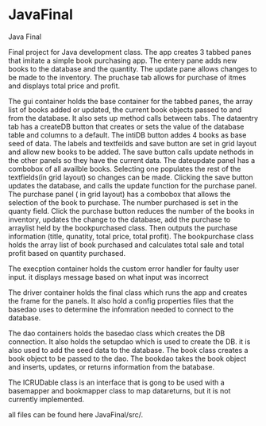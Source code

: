 # JavaFinal
Java Final

Final project for Java development class.
The app creates 3 tabbed panes that imitate a simple book purchasing app. The entery pane adds new books to the database and the quantity.
The update pane allows changes to be made to the inventory. The pruchase tab allows for purchase of itmes and displays total price and profit.

The gui container holds the base container for the tabbed panes, the array list of books added or updated, the current book objects passed to and from the database.
It also sets up method calls between tabs.
The dataentry tab has a createDB button that creates or sets the value of the database table and columns to a default. The intiDB button addes 4 books as base seed of data.
The labels and textfeilds and save button are set in grid layout and allow new books to be added. The save button calls update nethods in the other panels so they have the current data.
The dateupdate panel has a combobox of all availble books. Selecting one populates the rest of the textfields(in grid layout) so changes can be made. Clicking the save button updates the database, and calls the update function for the purchase panel.
The purchase panel ( in grid layout) has a combobox that allows the selection of the book to purchase. The number purchased is set in the quanty field.
Click the purchase button reduces the number of the books in inventory, updates the change to the database, add the purchase to arraylist held by the bookpurchased class.
Then outputs the purchase information (title, qunatity, total price, total profit).
The bookpurchase class holds the array list of book purchased and calculates total sale and total profit based on quantity purchased.

The execption container holds the custom error handler for faulty user input. it displays message based on what input was incorrect

The driver container holds the final class which runs the app and creates the frame for the panels.
It also hold a config properties files that the basedao uses to determine the infomration needed to connect to the database.

The dao containers holds the basedao class which creates the DB connection. It also holds the setupdao which is used to create the DB.
it is also used to add the seed data to the database. 
The book class creates a book object to be passed to the dao.
The bookdao takes the book object and inserts, updates, or returns information from the batabase.

The ICRUDable class is an interface that is gong to be used with a basemapper and bookmapper class to map datareturns, but it is not currently implemented.

all files can be found here JavaFinal/src/.
